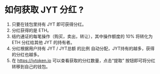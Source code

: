 # 如何获取 JYT 分红 ?

1. 只要在钱包里持有 JYT 即可获得分红。
2. 分红获得的是 ETH。
3. 结约通证的每笔操作（购买，卖出，转让），其中操作额度的 10% 将转化为 ETH 分红给其他 JYT 的持有者。
4. 分红根据用户持有 JYT / JYT总额 的比例 自动分配，JYT持有的越多，获得的分红也越多。
5. 在 https://jytoken.io  可以查看获取的分红数量，点击“提取” 按钮即可将分红转移到自己的钱包。


